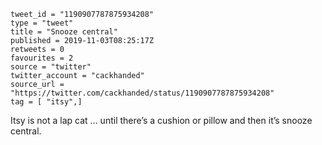 ```
tweet_id = "1190907787875934208"
type = "tweet"
title = "Snooze central"
published = 2019-11-03T08:25:17Z
retweets = 0
favourites = 2
source = "twitter"
twitter_account = "cackhanded"
source_url = "https://twitter.com/cackhanded/status/1190907787875934208"
tag = [ "itsy",]
```

Itsy is not a lap cat … until there’s a cushion or pillow and then it’s snooze central.

<p class='image'><img src='http://mnf.m17s.net/2019/11/03/EIb0T1eWkAAPCkZ.jpg' alt=''></p>

